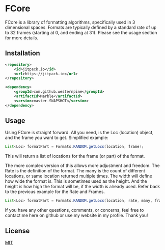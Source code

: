 # FCore

FCore is a library of formatting algorithms, specifically used in 3 dimensional spaces. Formats are typically defined by a standard rate of up to 32 frames (starting at 0, and ending at 31). Please see the usage section for more details.

## Installation

```xml
<repository>
    <id>jitpack.io</id>
	<url>https://jitpack.io</url>
</repository>

<dependency>
    <groupId>com.github.westernpine</groupId>
    <artifactId>Marble</artifactId>
    <version>master-SNAPSHOT</version>
</dependency>
```

## Usage

Using FCore is straight forward. All you need, is the Loc (location) object, and the frame you want to get.
Simplified example:
```Java
List<Loc> formatPart = Formats.RANDOM.getLocs(location, frame);
```
This will return a list of locations for the frame (or part) of the format.

The more complex version of this allows more adjustment and freedom. The Rate is the definition of the format. The many is the count of different locations, or same location returned multiple times. The width will define how wide the format is. This is sometimes used as the height. And the height is how high the format will be, if the width is already used. Refer back to the previous example for the Rate and Frames.
```Java
List<Loc> formatPart = Formats.RANDOM.getLocs(location, rate, many, frame, width, higth);
```

If you have any other questions, comments, or concerns, feel free to contact me here on github or use my website in my profile. Thank you!

License
----

[MIT](https://choosealicense.com/)
